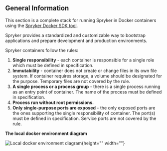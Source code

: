 ## General Information

This section is a complete stack for running Spryker in Docker containers using the [Spryker Docker SDK tool](https://documentation.spryker.com/v4/docs/docker-sdk).

Spryker provides a standardized and customizable way to bootstrap applications and prepare development and production environments.

Spryker containers  follow the rules:

1. **Single responsibility** - each container is responsible for a single role which must be defined in specification.
2. **Immutability** - container does not create or change files in its own file system. If container requires storage, a volume should be designated for the purpose. Temporary files are not covered by the rule.
3. **A single process or a process group** - there is a single process running as an entry point of container. The name of the process must be defined in specification.
4. **Process run without root permissions.**
5. **Only single-purpose ports are exposed** - the only exposed ports are the ones supporting the single responsibility of container. The port(s) must be defined in specification. Service ports are not covered by the rule.

**The local docker environment diagram**

 ![Local docker environment diagram](https://spryker.s3.eu-central-1.amazonaws.com/docs/Developer+Guide/Installation/Spryker+in+Docker/docker-local-environment-diagram.png){height="" width=""}

<!--Last review date: Aug 06, 2019by Mike Kalinin, Andrii Tserkovnyi-->